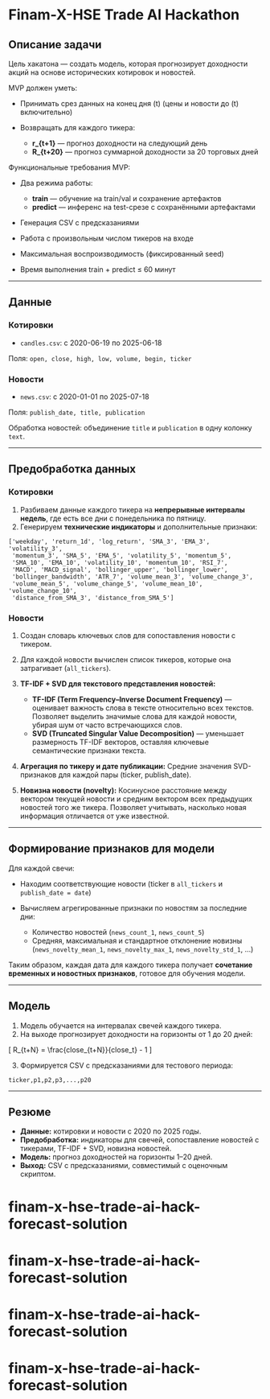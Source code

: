 # Finam-X-HSE Trade AI Hackathon

## Описание задачи

Цель хакатона — создать модель, которая прогнозирует доходности акций на основе исторических котировок и новостей.

MVP должен уметь:

* Принимать срез данных на конец дня (t) (цены и новости до (t) включительно)
* Возвращать для каждого тикера:

  * **r_{t+1}** — прогноз доходности на следующий день
  * **R_{t+20}** — прогноз суммарной доходности за 20 торговых дней

Функциональные требования MVP:

* Два режима работы:

  * **train** — обучение на train/val и сохранение артефактов
  * **predict** — инференс на test-срезе с сохранёнными артефактами
* Генерация CSV с предсказаниями
* Работа с произвольным числом тикеров на входе
* Максимальная воспроизводимость (фиксированный seed)
* Время выполнения train + predict ≤ 60 минут

---

## Данные

### Котировки

* `candles.csv`: с 2020-06-19 по 2025-06-18

Поля:
`open, close, high, low, volume, begin, ticker`

### Новости

* `news.csv`: с 2020-01-01 по 2025-07-18

Поля:
`publish_date, title, publication`

Обработка новостей: объединение `title` и `publication` в одну колонку `text`.

---

## Предобработка данных

### Котировки

1. Разбиваем данные каждого тикера на **непрерывные интервалы недель**, где есть все дни с понедельника по пятницу.
2. Генерируем **технические индикаторы** и дополнительные признаки:

```
['weekday', 'return_1d', 'log_return', 'SMA_3', 'EMA_3', 'volatility_3', 
 'momentum_3', 'SMA_5', 'EMA_5', 'volatility_5', 'momentum_5', 
 'SMA_10', 'EMA_10', 'volatility_10', 'momentum_10', 'RSI_7', 
 'MACD', 'MACD_signal', 'bollinger_upper', 'bollinger_lower', 
 'bollinger_bandwidth', 'ATR_7', 'volume_mean_3', 'volume_change_3', 
 'volume_mean_5', 'volume_change_5', 'volume_mean_10', 'volume_change_10', 
 'distance_from_SMA_3', 'distance_from_SMA_5']
```

### Новости

1. Создан словарь ключевых слов для сопоставления новости с тикером.
2. Для каждой новости вычислен список тикеров, которые она затрагивает (`all_tickers`).
3. **TF-IDF + SVD для текстового представления новостей:**

   * **TF-IDF (Term Frequency–Inverse Document Frequency)** — оценивает важность слова в тексте относительно всех текстов. Позволяет выделить значимые слова для каждой новости, убирая шум от часто встречающихся слов.
   * **SVD (Truncated Singular Value Decomposition)** — уменьшает размерность TF-IDF векторов, оставляя ключевые семантические признаки текста.

4. **Агрегация по тикеру и дате публикации:**
   Средние значения SVD-признаков для каждой пары (ticker, publish_date).

5. **Новизна новости (novelty):**
   Косинусное расстояние между вектором текущей новости и средним вектором всех предыдущих новостей того же тикера. Позволяет учитывать, насколько новая информация отличается от уже известной.

---

## Формирование признаков для модели

Для каждой свечи:

* Находим соответствующие новости (ticker в `all_tickers` и `publish_date = date`)
* Вычисляем агрегированные признаки по новостям за последние дни:

  * Количество новостей (`news_count_1`, `news_count_5`)
  * Средняя, максимальная и стандартное отклонение новизны (`news_novelty_mean_1`, `news_novelty_max_1`, `news_novelty_std_1`, …)

Таким образом, каждая дата для каждого тикера получает **сочетание временных и новостных признаков**, готовое для обучения модели.

---

## Модель

1. Модель обучается на интервалах свечей каждого тикера.
2. На выходе прогнозирует доходности на горизонты от 1 до 20 дней:

[
R_{t+N} = \frac{close_{t+N}}{close_t} - 1
]

3. Формируется CSV с предсказаниями для тестового периода:

```
ticker,p1,p2,p3,...,p20
```

---

## Резюме

* **Данные:** котировки и новости с 2020 по 2025 годы.
* **Предобработка:** индикаторы для свечей, сопоставление новостей с тикерами, TF-IDF + SVD, новизна новостей.
* **Модель:** прогноз доходностей на горизонты 1–20 дней.
* **Выход:** CSV с предсказаниями, совместимый с оценочным скриптом.
# finam-x-hse-trade-ai-hack-forecast-solution
# finam-x-hse-trade-ai-hack-forecast-solution
# finam-x-hse-trade-ai-hack-forecast-solution
# finam-x-hse-trade-ai-hack-forecast-solution
